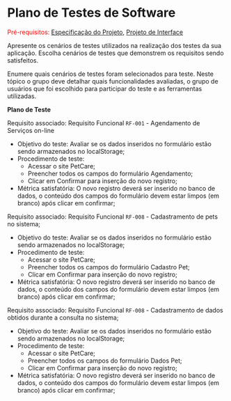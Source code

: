 # Plano de Testes de Software

<span style="color:red">Pré-requisitos: <a href="2-Especificação do Projeto.md"> Especificação do Projeto</a></span>, <a href="3-Projeto de Interface.md"> Projeto de Interface</a>

Apresente os cenários de testes utilizados na realização dos testes da sua aplicação. Escolha cenários de testes que demonstrem os requisitos sendo satisfeitos.

Enumere quais cenários de testes foram selecionados para teste. Neste tópico o grupo deve detalhar quais funcionalidades avaliadas, o grupo de usuários que foi escolhido para participar do teste e as ferramentas utilizadas.

<strong>Plano de Teste</strong>

Requisito associado: Requisito Funcional `RF-001` - Agendamento de Serviços on-line
<ul>
<li> Objetivo do teste: Avaliar se os dados inseridos no formulário estão sendo armazenados no localStorage;
<li>Procedimento de teste: 
<ul>
<li> Acessar o site PetCare; 
<li> Preencher todos os campos do formulário Agendamento; 
<li> Clicar em Confirmar para inserção do novo registro;
</ul>
<li>Métrica satisfatória: O novo registro deverá ser inserido no banco de dados, o conteúdo dos campos do formulário devem estar limpos (em branco) após clicar em confirmar;
</ul>

Requisito associado: Requisito Funcional `RF-008` - Cadastramento de pets no sistema;
<ul>
<li> Objetivo do teste: Avaliar se os dados inseridos no formulário estão sendo armazenados no localStorage;
<li> Procedimento de teste: 
<ul>
<li> Acessar o site PetCare; 
<li> Preencher todos os campos do formulário Cadastro Pet; 
<li> Clicar em Confirmar para inserção do novo registro;
</ul>
<li> Métrica satisfatória: O novo registro deverá ser inserido no banco de dados, o conteúdo dos campos do formulário devem estar limpos (em branco) após clicar em confirmar;
</ul>

Requisito associado: Requisito Funcional `RF-008` - Cadastramento de dados obtidos durante a consulta no sistema;
<ul>
<li> Objetivo do teste: Avaliar se os dados inseridos no formulário estão sendo armazenados no localStorage;
<li> Procedimento de teste: 
<ul> 
<li> Acessar o site PetCare;
<li> Preencher todos os campos do formulário Dados Pet; 
<li> Clicar em Confirmar para inserção do novo registro;
</ul>
<li>Métrica satisfatória: O novo registro deverá ser inserido no banco de dados, o conteúdo dos campos do formulário devem estar limpos (em branco) após clicar em confirmar;
</ul>
 
<!--
## Ferramentas de Testes (Opcional)

Comente sobre as ferramentas de testes utilizadas.
 
> **Links Úteis**:
> - [IBM - Criação e Geração de Planos de Teste](https://www.ibm.com/developerworks/br/local/rational/criacao_geracao_planos_testes_software/index.html)
> - [Práticas e Técnicas de Testes Ágeis](http://assiste.serpro.gov.br/serproagil/Apresenta/slides.pdf)
> -  [Teste de Software: Conceitos e tipos de testes](https://blog.onedaytesting.com.br/teste-de-software/)
> - [Criação e Geração de Planos de Teste de Software](https://www.ibm.com/developerworks/br/local/rational/criacao_geracao_planos_testes_software/index.html)
> - [Ferramentas de Test para Java Script](https://geekflare.com/javascript-unit-testing/)
> - [UX Tools](https://uxdesign.cc/ux-user-research-and-user-testing-tools-2d339d379dc7)
-->
